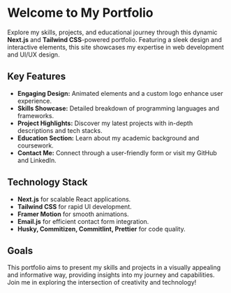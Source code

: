 # Welcome to My Portfolio

Explore my skills, projects, and educational journey through this dynamic **Next.js** and **Tailwind CSS**-powered portfolio. Featuring a sleek design and interactive elements, this site showcases my expertise in web development and UI/UX design.

## Key Features

- **Engaging Design:** Animated elements and a custom logo enhance user experience.
- **Skills Showcase:** Detailed breakdown of programming languages and frameworks.
- **Project Highlights:** Discover my latest projects with in-depth descriptions and tech stacks.
- **Education Section:** Learn about my academic background and coursework.
- **Contact Me:** Connect through a user-friendly form or visit my GitHub and LinkedIn.

## Technology Stack

- **Next.js** for scalable React applications.
- **Tailwind CSS** for rapid UI development.
- **Framer Motion** for smooth animations.
- **Email.js** for efficient contact form integration.
- **Husky, Commitizen, Commitlint, Prettier** for code quality.

## Goals

This portfolio aims to present my skills and projects in a visually appealing and informative way, providing insights into my journey and capabilities. Join me in exploring the intersection of creativity and technology!

